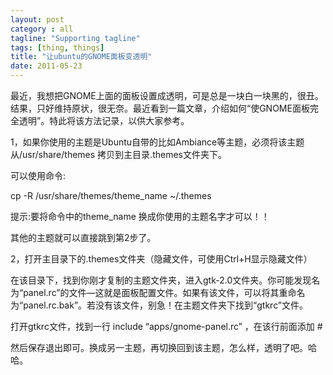 ```yaml
---
layout: post
category : all
tagline: "Supporting tagline"
tags: [thing, things]
title: "让ubuntu的GNOME面板变透明"
date: 2011-05-23
---
```

最近，我想把GNOME上面的面板设置成透明，可是总是一块白一块黑的，很丑。结果，只好维持原状，很无奈。最近看到一篇文章，介绍如何“使GNOME面板完全透明”。特此将该方法记录，以供大家参考。    
    
    
1，如果你使用的主题是Ubuntu自带的比如Ambiance等主题，必须将该主题从/usr/share/themes 拷贝到主目录.themes文件夹下。    
    
可以使用命令:    
    
cp \-R /usr/share/themes/theme\_name ~/.themes    
    
提示:要将命令中的theme\_name 换成你使用的主题名字才可以！！    
    
其他的主题就可以直接跳到第2步了。    
    
2，打开主目录下的.themes文件夹（隐藏文件，可使用Ctrl\+H显示隐藏文件）    
    
在该目录下，找到你刚才复制的主题文件夹，进入gtk\-2.0文件夹。你可能发现名为“panel.rc”的文件—这就是面板配置文件。如果有该文件，可以将其重命名为“panel.rc.bak”。若没有该文件，别急！在主题文件夹下找到“gtkrc”文件。    
    
打开gtkrc文件，找到一行  include “apps/gnome\-panel.rc” ，在该行前面添加 \#    
    
然后保存退出即可。换成另一主题，再切换回到该主题，怎么样，透明了吧。哈哈。